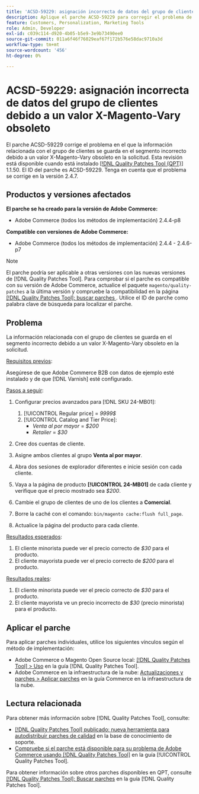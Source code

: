 ```yaml
---
title: 'ACSD-59229: asignación incorrecta de datos del grupo de clientes debido a un valor X-Magento-Vary obsoleto'
description: Aplique el parche ACSD-59229 para corregir el problema de Adobe Commerce en el que la información relacionada con el grupo de clientes se guarda en el segmento incorrecto debido a un valor X-Magento-Vary obsoleto en la solicitud.
feature: Customers, Personalization, Marketing Tools
role: Admin, Developer
exl-id: c039c114-d920-4b05-b5e9-3e9b73490ee0
source-git-commit: 011a6f46f76029eaf67f172b576e58dac9710a3d
workflow-type: tm+mt
source-wordcount: '456'
ht-degree: 0%

---
```


# ACSD-59229: asignación incorrecta de datos del grupo de clientes debido a un valor X-Magento-Vary obsoleto

El parche ACSD-59229 corrige el problema en el que la información relacionada con el grupo de clientes se guarda en el segmento incorrecto debido a un valor X-Magento-Vary obsoleto en la solicitud. Esta revisión está disponible cuando está instalado [[!DNL Quality Patches Tool (QPT)]](https://experienceleague.adobe.com/en/docs/commerce-operations/tools/quality-patches-tool/quality-patches-tool-to-self-serve-quality-patches) 1.1.50. El ID del parche es ACSD-59229. Tenga en cuenta que el problema se corrige en la versión 2.4.7.

## Productos y versiones afectados

**El parche se ha creado para la versión de Adobe Commerce:**

* Adobe Commerce (todos los métodos de implementación) 2.4.4-p8

**Compatible con versiones de Adobe Commerce:**

* Adobe Commerce (todos los métodos de implementación) 2.4.4 - 2.4.6-p7

>[!NOTE]
>
>El parche podría ser aplicable a otras versiones con las nuevas versiones de [!DNL Quality Patches Tool]. Para comprobar si el parche es compatible con su versión de Adobe Commerce, actualice el paquete `magento/quality-patches` a la última versión y compruebe la compatibilidad en la página [[!DNL Quality Patches Tool]: buscar parches ](https://experienceleague.adobe.com/tools/commerce-quality-patches/index.html). Utilice el ID de parche como palabra clave de búsqueda para localizar el parche.

## Problema

La información relacionada con el grupo de clientes se guarda en el segmento incorrecto debido a un valor X-Magento-Vary obsoleto en la solicitud.

<u>Requisitos previos</u>:

Asegúrese de que Adobe Commerce B2B con datos de ejemplo esté instalado y de que [!DNL Varnish] esté configurado.

<u>Pasos a seguir</u>:

1. Configurar precios avanzados para [!DNL SKU 24-MB01]:
   1. [!UICONTROL Regular price] = *9999$*
   1. [!UICONTROL Catalog and Tier Price]:
      * *Venta al por mayor* = *$200*
      * *Retailer* = *$30*

1. Cree dos cuentas de cliente.
1. Asigne ambos clientes al grupo **Venta al por mayor**.
1. Abra dos sesiones de explorador diferentes e inicie sesión con cada cliente.
1. Vaya a la página de producto **[!UICONTROL 24-MB01]** de cada cliente y verifique que el precio mostrado sea *$200*.
1. Cambie el grupo de clientes de uno de los clientes a **Comercial**.
1. Borre la caché con el comando: `bin/magento cache:flush full_page`.
1. Actualice la página del producto para cada cliente.

<u>Resultados esperados</u>:

1. El cliente minorista puede ver el precio correcto de *$30* para el producto.
1. El cliente mayorista puede ver el precio correcto de *$200* para el producto.

<u>Resultados reales</u>:

1. El cliente minorista puede ver el precio correcto de *$30* para el producto.
1. El cliente mayorista ve un precio incorrecto de *$30* (precio minorista) para el producto.

## Aplicar el parche

Para aplicar parches individuales, utilice los siguientes vínculos según el método de implementación:

* Adobe Commerce o Magento Open Source local: [[!DNL Quality Patches Tool] > Uso](/help/tools/quality-patches-tool/usage.md) en la guía [!DNL Quality Patches Tool].
* Adobe Commerce en la infraestructura de la nube: [Actualizaciones y parches > Aplicar parches](https://experienceleague.adobe.com/docs/commerce-cloud-service/user-guide/develop/upgrade/apply-patches.html) en la guía Commerce en la infraestructura de la nube.

## Lectura relacionada

Para obtener más información sobre [!DNL Quality Patches Tool], consulte:

* [[!DNL Quality Patches Tool] publicado: nueva herramienta para autodistribuir parches de calidad](https://experienceleague.adobe.com/en/docs/commerce-operations/tools/quality-patches-tool/quality-patches-tool-to-self-serve-quality-patches) en la base de conocimiento de soporte.
* [Compruebe si el parche está disponible para su problema de Adobe Commerce usando [!DNL Quality Patches Tool]](/help/tools/quality-patches-tool/patches-available-in-qpt/check-patch-for-magento-issue-with-magento-quality-patches.md) en la guía [!UICONTROL Quality Patches Tool].


Para obtener información sobre otros parches disponibles en QPT, consulte [[!DNL Quality Patches Tool]: Buscar parches](https://experienceleague.adobe.com/tools/commerce-quality-patches/index.html) en la guía [!DNL Quality Patches Tool].
